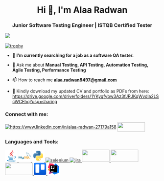 <h1 align="center">Hi 👋, I'm Alaa Radwan</h1>
<h3 align="center"> Junior Software Testing Engineer | ISTQB Certified Tester </h3>

![](https://komarev.com/ghpvc/?username=ALAA-RADWAN&color=green)

[![trophy](https://github-profile-trophy.vercel.app/?username=ALAA-RADWAN&theme=onedark)](https://github.com/ALAA-RADWAN/github-profile-trophy)

- 🌱 **I’m currently searching for a job as a software QA tester.**

- 💬 Ask me about **Manual Testing, API Testing, Automation Testing, Agile Testing, Performance Testing**

- 📫 How to reach me **alaa.radwan8497@gmail.com**
- 🌱 Kindly download my updated CV and portfolio as PDFs from here: https://drive.google.com/drive/folders/1YKygfybw3Az3fJRJKqWvdla2LScWCFhq?usp=sharing 


<h3 align="left">Connect with me:</h3>
<p align="left">
<a href="https://www.linkedin.com/in/alaa-radwan-27179a158/" target="blank"><img align="center" src="https://raw.githubusercontent.com/rahuldkjain/github-profile-readme-generator/master/src/images/icons/Social/linked-in-alt.svg" alt="https://www.linkedin.com/in/alaa-radwan-27179a158" height="30" width="40" /></a>
<a href="alaa.radwan8497@gmail.com" target="blank"><img align="center" src="https://img.shields.io/badge/gmail-EA4335?style=for-the-badge&logo=gmail&link=http://right&logoColor=ffffff" height="30" width="90" /></a>
  
<h3 align="left">Languages and Tools:</h3>
<p align="left"> 
<a href="https://www.java.com" target="_blank" rel="noreferrer"> <img src="https://raw.githubusercontent.com/devicons/devicon/master/icons/java/java-original.svg" alt="java" width="40" height="40"/> </a> 
<a href="https://www.mysql.com/" target="_blank" rel="noreferrer"> <img src="https://raw.githubusercontent.com/devicons/devicon/master/icons/mysql/mysql-original-wordmark.svg" alt="mysql" width="40" height="40"/> </a> 
<a href="https://www.python.org" target="_blank" rel="noreferrer"> <img src="https://raw.githubusercontent.com/devicons/devicon/master/icons/python/python-original.svg" alt="python" width="40" height="40"/> </a> 
<a href="https://www.selenium.dev/documentation/webdriver/" target="_blank" rel="noreferrer"> <img src="https://img.shields.io/badge/Selenium-00AA01?style=for-the-badge&logo=selenium&link=http://right&logoColor=ffffff" alt="selenium" width="90" height="40"/> </a> 
<a href="https://jira.atlassian.com/" target="_blank" rel="noreferrer"> <img src="https://img.shields.io/badge/jira-0052CC?style=for-the-badge&logo=jira&link=http://right&logoColor=ffffff" alt="jira" width="90" height="40"/> </a> 
<a href="https://github.com/" target="_blank" rel="noreferrer"> <img src="https://img.shields.io/badge/github-181717?style=for-the-badge&logo=github&link=http://right&logoColor=ffffff" width="90" height="40"/> </a>
<a href="https://git.com/" target="_blank" rel="noreferrer"> <img src="https://img.shields.io/badge/git-181717?style=for-the-badge&logo=git&link=http://right&logoColor=ffffff" width="90" height="40"/> </a>
<a href="https://www.postman.com/" target="_blank" rel="noreferrer"> <img src="https://img.shields.io/badge/postman-FF6C37?style=for-the-badge&logo=postman&link=http://right&logoColor=ffffff" width="90" height="40"/> </a>
<a href="https://trello.com/" target="_blank" rel="noreferrer"> <img src="https://raw.githubusercontent.com/devicons/devicon/master/icons/trello/trello-original.svg" alt="trello" width="40" height="40"/> </a>
<a href="https://www.jetbrains.com/idea/" target="_blank" rel="noreferrer"> <img src="https://raw.githubusercontent.com/devicons/devicon/master/icons/intellij/intellij-original.svg" alt="intellij" width="40" height="40"/> </a>
</p>


